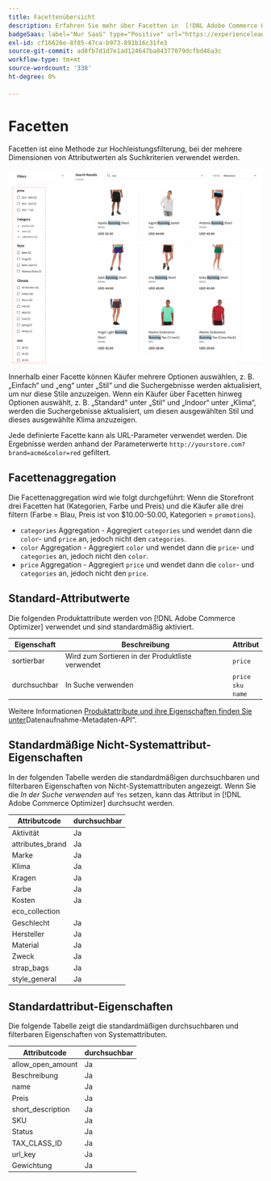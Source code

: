 ```yaml
---
title: Facettenübersicht
description: Erfahren Sie mehr über Facetten in  [!DNL Adobe Commerce Optimizer]  und wie sie die Suchergebnisse verbessern.
badgeSaas: label="Nur SaaS" type="Positive" url="https://experienceleague.adobe.com/de/docs/commerce/user-guides/product-solutions" tooltip="Gilt nur für Adobe Commerce as a Cloud Service- und Adobe Commerce Optimizer-Projekte (von Adobe verwaltete SaaS-Infrastruktur)."
exl-id: cf16626e-8f85-47ca-b973-891b16c31fe3
source-git-commit: ad8fb7d1d7e1ad124647ba84377079dcfbd46a3c
workflow-type: tm+mt
source-wordcount: '338'
ht-degree: 0%

---
```


# Facetten

Facetten ist eine Methode zur Hochleistungsfilterung, bei der mehrere Dimensionen von Attributwerten als Suchkriterien verwendet werden.

![Gefilterte Suchergebnisse](../../assets/storefront-search-results-run.png)

Innerhalb einer Facette können Käufer mehrere Optionen auswählen, z. B. „Einfach“ und „eng“ unter „Stil“ und die Suchergebnisse werden aktualisiert, um nur diese Stile anzuzeigen. Wenn ein Käufer über Facetten hinweg Optionen auswählt, z. B. „Standard“ unter „Stil“ und „Indoor“ unter „Klima“, werden die Suchergebnisse aktualisiert, um diesen ausgewählten Stil und dieses ausgewählte Klima anzuzeigen.

Jede definierte Facette kann als URL-Parameter verwendet werden. Die Ergebnisse werden anhand der Parameterwerte `http://yourstore.com?brand=acme&color=red` gefiltert.

## Facettenaggregation

Die Facettenaggregation wird wie folgt durchgeführt: Wenn die Storefront drei Facetten hat (Kategorien, Farbe und Preis) und die Käufer alle drei filtern (Farbe = Blau, Preis ist von $10.00-50.00, Kategorien = `promotions`).

- `categories` Aggregation - Aggregiert `categories` und wendet dann die `color`- und `price` an, jedoch nicht den `categories`.
- `color` Aggregation - Aggregiert `color` und wendet dann die `price`- und `categories` an, jedoch nicht den `color`.
- `price` Aggregation - Aggregiert `price` und wendet dann die `color`- und `categories` an, jedoch nicht den `price`.

## Standard-Attributwerte

Die folgenden Produktattribute werden von [!DNL Adobe Commerce Optimizer] verwendet und sind standardmäßig aktiviert.

| Eigenschaft | Beschreibung | Attribut |
|---|---|---|
| sortierbar | Wird zum Sortieren in der Produktliste verwendet | `price` |
| durchsuchbar | In Suche verwenden | `price` <br />`sku`<br />`name` |

Weitere Informationen [&#x200B; Produktattribute und ihre Eigenschaften finden Sie unter &#x200B;](https://developer.adobe.com/commerce/services/optimizer/data-ingestion/#metadata)Datenaufnahme-Metadaten-API“.

## Standardmäßige Nicht-Systemattribut-Eigenschaften

In der folgenden Tabelle werden die standardmäßigen durchsuchbaren und filterbaren Eigenschaften von Nicht-Systemattributen angezeigt. Wenn Sie die *In der Suche verwenden* auf `Yes` setzen, kann das Attribut in [!DNL Adobe Commerce Optimizer] durchsucht werden.

| Attributcode | durchsuchbar |
|--- |--- |
| Aktivität | Ja |
| attributes_brand | Ja |
| Marke | Ja |
| Klima | Ja |
| Kragen | Ja |
| Farbe | Ja |
| Kosten | Ja |
| eco_collection |
| Geschlecht | Ja |
| Hersteller | Ja |
| Material | Ja |
| Zweck | Ja |
| strap_bags | Ja |
| style_general | Ja |

## Standardattribut-Eigenschaften

Die folgende Tabelle zeigt die standardmäßigen durchsuchbaren und filterbaren Eigenschaften von Systemattributen.

| Attributcode | durchsuchbar |
|--- |--- |
| allow_open_amount | Ja |
| Beschreibung | Ja |
| name | Ja |
| Preis | Ja |
| short_description | Ja |
| SKU | Ja |
| Status | Ja |
| TAX_CLASS_ID | Ja |
| url_key | Ja |
| Gewichtung | Ja |
